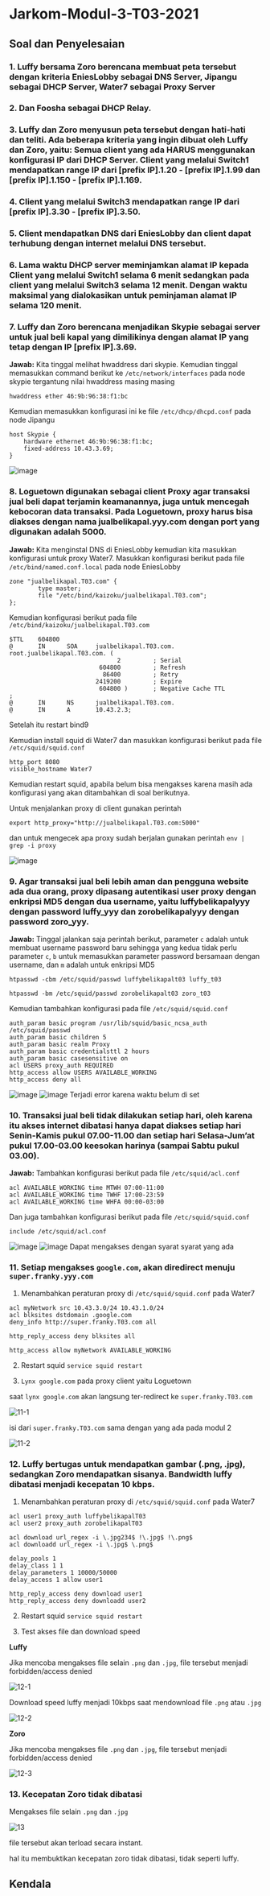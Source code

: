 # Jarkom-Modul-3-T03-2021

## Soal dan Penyelesaian

### 1. Luffy bersama Zoro berencana membuat peta tersebut dengan kriteria EniesLobby sebagai DNS Server, Jipangu sebagai DHCP Server, Water7 sebagai Proxy Server


### 2. Dan Foosha sebagai DHCP Relay. 


### 3. Luffy dan Zoro menyusun peta tersebut dengan hati-hati dan teliti. Ada beberapa kriteria yang ingin dibuat oleh Luffy dan Zoro, yaitu: Semua client yang ada HARUS menggunakan konfigurasi IP dari DHCP Server. Client yang melalui Switch1 mendapatkan range IP dari [prefix IP].1.20 - [prefix IP].1.99 dan [prefix IP].1.150 - [prefix IP].1.169.


### 4. Client yang melalui Switch3 mendapatkan range IP dari [prefix IP].3.30 - [prefix IP].3.50.


### 5. Client mendapatkan DNS dari EniesLobby dan client dapat terhubung dengan internet melalui DNS tersebut.


### 6. Lama waktu DHCP server meminjamkan alamat IP kepada Client yang melalui Switch1 selama 6 menit sedangkan pada client yang melalui Switch3 selama 12 menit. Dengan waktu maksimal yang dialokasikan untuk peminjaman alamat IP selama 120 menit. 

    
### 7. Luffy dan Zoro berencana menjadikan Skypie sebagai server untuk jual beli kapal yang dimilikinya dengan alamat IP yang tetap dengan IP [prefix IP].3.69. 

**Jawab:**
Kita tinggal melihat hwaddress dari skypie. Kemudian tinggal memasukkan command berikut ke `/etc/network/interfaces` pada node skypie tergantung nilai hwaddress masing masing
```
hwaddress ether 46:9b:96:38:f1:bc
```
Kemudian memasukkan konfigurasi ini ke file `/etc/dhcp/dhcpd.conf` pada node Jipangu
```
host Skypie {
    hardware ethernet 46:9b:96:38:f1:bc;
    fixed-address 10.43.3.69;
}
```

![image](https://media.discordapp.net/attachments/858956223604850688/908924169511649380/Screenshot_2021-11-13_103621.png)


### 8. Loguetown digunakan sebagai client Proxy agar transaksi jual beli dapat terjamin keamanannya, juga untuk mencegah kebocoran data transaksi. Pada Loguetown, proxy harus bisa diakses dengan nama jualbelikapal.yyy.com dengan port yang digunakan adalah 5000. 

**Jawab:**
Kita menginstal DNS di EniesLobby kemudian kita masukkan konfigurasi untuk proxy Water7.
Masukkan konfigurasi berikut pada file `/etc/bind/named.conf.local` pada node EniesLobby
```
zone "jualbelikapal.T03.com" {
        type master;
        file "/etc/bind/kaizoku/jualbelikapal.T03.com";
};
```

Kemudian konfigurasi berikut pada file `/etc/bind/kaizoku/jualbelikapal.T03.com`
```
$TTL    604800
@       IN      SOA     jualbelikapal.T03.com. root.jualbelikapal.T03.com. (
                              2         ; Serial
                         604800         ; Refresh
                          86400         ; Retry
                        2419200         ; Expire
                         604800 )       ; Negative Cache TTL
;
@       IN      NS      jualbelikapal.T03.com.
@       IN      A       10.43.2.3; 
```
Setelah itu restart bind9

Kemudian install squid di Water7 dan masukkan konfigurasi berikut pada file `/etc/squid/squid.conf`
```
http_port 8080
visible_hostname Water7
```
Kemudian restart squid, apabila belum bisa mengakses karena masih ada konfigurasi yang akan ditambahkan di soal berikutnya.

Untuk menjalankan proxy di client gunakan perintah
```
export http_proxy="http://jualbelikapal.T03.com:5000"
```
dan untuk mengecek apa proxy sudah berjalan gunakan perintah `env | grep -i proxy`

![image](https://media.discordapp.net/attachments/858956223604850688/908924186741846016/unknown.png)


### 9. Agar transaksi jual beli lebih aman dan pengguna website ada dua orang, proxy dipasang autentikasi user proxy dengan enkripsi MD5 dengan dua username, yaitu luffybelikapalyyy dengan password luffy_yyy dan zorobelikapalyyy dengan password zoro_yyy. 

**Jawab:**
Tinggal jalankan saja perintah berikut, parameter `c` adalah untuk membuat username password baru sehingga yang kedua tidak perlu parameter `c`, `b` untuk memasukkan parameter password bersamaan dengan username, dan `m` adalah untuk enkripsi MD5
```
htpasswd -cbm /etc/squid/passwd luffybelikapalt03 luffy_t03
```
```
htpasswd -bm /etc/squid/passwd zorobelikapalt03 zoro_t03
```
Kemudian tambahkan konfigurasi pada file `/etc/squid/squid.conf`
```
auth_param basic program /usr/lib/squid/basic_ncsa_auth /etc/squid/passwd
auth_param basic children 5
auth_param basic realm Proxy
auth_param basic credentialsttl 2 hours
auth_param basic casesensitive on
acl USERS proxy_auth REQUIRED
http_access allow USERS AVAILABLE_WORKING
http_access deny all
```
![image](https://user-images.githubusercontent.com/61416036/141604613-47d30692-23f7-4245-8167-a99b13faeaab.png)
![image](https://user-images.githubusercontent.com/61416036/141604629-c4d6b0b2-baf1-4e64-aa43-801e5871942d.png)
Terjadi error karena waktu belum di set


### 10. Transaksi jual beli tidak dilakukan setiap hari, oleh karena itu akses internet dibatasi hanya dapat diakses setiap hari Senin-Kamis pukul 07.00-11.00 dan setiap hari Selasa-Jum’at pukul 17.00-03.00 keesokan harinya (sampai Sabtu pukul 03.00).

**Jawab:**
Tambahkan konfigurasi berikut pada file `/etc/squid/acl.conf` 
```
acl AVAILABLE_WORKING time MTWH 07:00-11:00
acl AVAILABLE_WORKING time TWHF 17:00-23:59
acl AVAILABLE_WORKING time WHFA 00:00-03:00
```
Dan juga tambahkan konfigurasi berikut pada file `/etc/squid/squid.conf`
```
include /etc/squid/acl.conf
```
![image](https://user-images.githubusercontent.com/61416036/141604638-cbc4ef99-07b0-4e06-a2c7-f4603d3bc159.png)
![image](https://user-images.githubusercontent.com/61416036/141604642-c14d6821-8e46-4ee3-b8bf-a6bf04a6350d.png)
Dapat mengakses dengan syarat syarat yang ada


### 11. Setiap mengakses `google.com`, akan diredirect menuju `super.franky.yyy.com`

1. Menambahkan peraturan proxy di `/etc/squid/squid.conf` pada Water7

```
acl myNetwork src 10.43.3.0/24 10.43.1.0/24
acl blksites dstdomain .google.com
deny_info http://super.franky.T03.com all

http_reply_access deny blksites all

http_access allow myNetwork AVAILABLE_WORKING
```

2. Restart squid `service squid restart`


3. `Lynx google.com` pada proxy client yaitu Loguetown

saat `lynx google.com` akan langsung ter-redirect ke `super.franky.T03.com`

![11-1](https://user-images.githubusercontent.com/73921231/141609505-87b38a4e-695b-4f49-be1a-e70d1e66ec46.jpg)

isi dari `super.franky.T03.com` sama dengan yang ada pada modul 2

![11-2](https://user-images.githubusercontent.com/73921231/141609519-a592a50b-2fbf-4000-bb2c-f3212c2f3044.jpg)

### 12. Luffy bertugas untuk mendapatkan gambar (.png, .jpg), sedangkan Zoro mendapatkan sisanya. Bandwidth luffy dibatasi menjadi kecepatan 10 kbps.

1. Menambahkan peraturan proxy di `/etc/squid/squid.conf` pada Water7

```
acl user1 proxy_auth luffybelikapalT03
acl user2 proxy_auth zorobelikapalT03

acl download url_regex -i \.jpg234$ !\.jpg$ !\.png$
acl downloadd url_regex -i \.jpg$ \.png$

delay_pools 1
delay_class 1 1
delay_parameters 1 10000/50000
delay_access 1 allow user1

http_reply_access deny download user1
http_reply_access deny downloadd user2
```

2. Restart squid `service squid restart`

3. Test akses file dan download speed

**Luffy**

Jika mencoba mengakses file selain `.png` dan `.jpg`, file tersebut menjadi forbidden/access denied

![12-1](https://user-images.githubusercontent.com/73921231/141609671-e32f2d2c-429f-4b0f-98f3-d21145cdb78c.jpg)

Download speed luffy menjadi 10kbps saat mendownload file `.png` atau `.jpg`

![12-2](https://user-images.githubusercontent.com/73921231/141609789-80565006-9157-4470-a9c8-81e07dcf9c53.jpg)

**Zoro**

Jika mencoba mengakses file `.png` dan `.jpg`, file tersebut menjadi forbidden/access denied

![12-3](https://user-images.githubusercontent.com/73921231/141609850-cd5b0fe6-6a0e-41e8-b65d-64ce6c5f5c62.jpg)

### 13. Kecepatan Zoro tidak dibatasi

Mengakses file selain `.png` dan `.jpg`

![13](https://user-images.githubusercontent.com/73921231/141609975-1dcc076c-d4b1-4060-9f4a-749480cc1f52.jpg)

file tersebut akan terload secara instant.

hal itu membuktikan kecepatan zoro tidak dibatasi, tidak seperti luffy.


## Kendala
